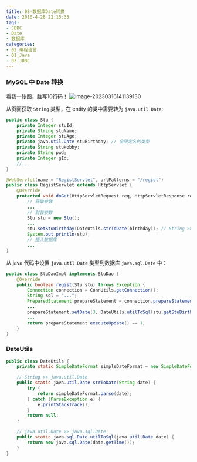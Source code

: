 ```yaml
---
title: 08-数据库Date转换
date: 2016-4-28 22:15:35
tags:
- JDBC
- Date
- 数据库
categories: 
- 02_编程语言
- 01_Java
- 03_JDBC
---
```


### MySQL 中 Date 转换

看我一张图，胜写10行码！
![image-20230316141139130](https://jy-imgs.oss-cn-beijing.aliyuncs.com/img/20230316141139.png)



从页面获取 `String` 类型，在 entity 的类中需要转为 `java.util.Date`:

```java
public class Stu {
	private Integer stuId;
	private String stuName;
	private Integer stuAge;
	private java.util.Date stuBirthday; // 全限定名的类型
	private String stuHobby;
	private String pwd;
	private Integer gId;
    //...
}
```

```java
@WebServlet(name = "RegistServlet", urlPatterns = "/regist")
public class RegistServlet extends HttpServlet {
	@Override
	protected void doGet(HttpServletRequest req, HttpServletResponse resp) throws ServletException, IOException {
		// 获取参数
		...		
		// 封装参数
		Stu stu = new Stu();
		...
		stu.setStuBirthday(DateUtils.strToDate(birthday)); // String >> java.util.Date
		System.out.println(stu);
		// 插入数据库
		...
}
```



从 java 代码中设置 `java.util.Date` 类型到数据库 `java.sql.Date` 中：

```java
public class StuDaoImpl implements StuDao {
	@Override
	public boolean regist(Stu stu) throws Exception {
		Connection connection = ConnUtils.getConnection();
		String sql = "...";
		PreparedStatement prepareStatement = connection.prepareStatement(sql);
		...
		prepareStatement.setDate(3, DateUtils.utilToSql(stu.getStuBirthday())); // java.util.Date >> java.sql.Date
		...
		return prepareStatement.executeUpdate() == 1;
	}
}
```



### DateUtils

```java
public class DateUtils {
	private static SimpleDateFormat simpleDateFormat = new SimpleDateFormat("yyyy-MM-DD");

	// String >> java.util.Date
	public static java.util.Date strToDate(String date) {
		try {
			return simpleDateFormat.parse(date);
		} catch (ParseException e) {
			e.printStackTrace();
		}
		return null;
	}

	// java.util.Date >> java.sql.Date
	public static java.sql.Date utilToSql(java.util.Date date) {
		return new java.sql.Date(date.getTime());
	}
}
```

